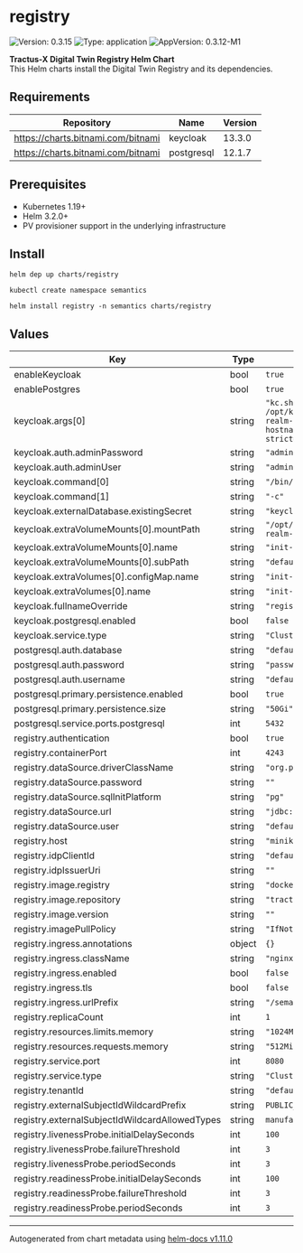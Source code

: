 # registry

![Version: 0.3.15](https://img.shields.io/badge/Version-0.3.15-informational?style=flat-square) ![Type: application](https://img.shields.io/badge/Type-application-informational?style=flat-square) ![AppVersion: 0.3.12-M1](https://img.shields.io/badge/AppVersion-0.3.12--M1-informational?style=flat-square)

**Tractus-X Digital Twin Registry Helm Chart**<br/>
This Helm charts install the Digital Twin Registry and its dependencies.

## Requirements

| Repository | Name | Version |
|------------|------|---------|
| https://charts.bitnami.com/bitnami | keycloak | 13.3.0 |
| https://charts.bitnami.com/bitnami | postgresql | 12.1.7 |

## Prerequisites
- Kubernetes 1.19+
- Helm 3.2.0+
- PV provisioner support in the underlying infrastructure

## Install
```
helm dep up charts/registry

kubectl create namespace semantics

helm install registry -n semantics charts/registry

```


## Values

| Key                                            | Type   | Default                                                                                                                                                        | Description |
|------------------------------------------------|--------|----------------------------------------------------------------------------------------------------------------------------------------------------------------|-------------|
| enableKeycloak                                 | bool   | `true`                                                                                                                                                         |  |
| enablePostgres                                 | bool   | `true`                                                                                                                                                         |  |
| keycloak.args[0]                               | string | `"kc.sh import --file /opt/keycloak/data/import/default-realm-import.json; kc.sh start-dev --hostname=registry-keycloak --hostname-strict=false --proxy=edge"` |  |
| keycloak.auth.adminPassword                    | string | `"admin"`                                                                                                                                                      |  |
| keycloak.auth.adminUser                        | string | `"admin"`                                                                                                                                                      |  |
| keycloak.command[0]                            | string | `"/bin/sh"`                                                                                                                                                    |  |
| keycloak.command[1]                            | string | `"-c"`                                                                                                                                                         |  |
| keycloak.externalDatabase.existingSecret       | string | `"keycloak-database-credentials"`                                                                                                                              |  |
| keycloak.extraVolumeMounts[0].mountPath        | string | `"/opt/keycloak/data/import/default-realm-import.json"`                                                                                                        |  |
| keycloak.extraVolumeMounts[0].name             | string | `"init-script-vol"`                                                                                                                                            |  |
| keycloak.extraVolumeMounts[0].subPath          | string | `"default-realm-import.json"`                                                                                                                                  |  |
| keycloak.extraVolumes[0].configMap.name        | string | `"init-script-vol"`                                                                                                                                            |  |
| keycloak.extraVolumes[0].name                  | string | `"init-script-vol"`                                                                                                                                            |  |
| keycloak.fullnameOverride                      | string | `"registry-keycloak"`                                                                                                                                          |  |
| keycloak.postgresql.enabled                    | bool   | `false`                                                                                                                                                        |  |
| keycloak.service.type                          | string | `"ClusterIP"`                                                                                                                                                  |  |
| postgresql.auth.database                       | string | `"default-database"`                                                                                                                                           |  |
| postgresql.auth.password                       | string | `"password"`                                                                                                                                                   |  |
| postgresql.auth.username                       | string | `"default-user"`                                                                                                                                               |  |
| postgresql.primary.persistence.enabled         | bool   | `true`                                                                                                                                                         |  |
| postgresql.primary.persistence.size            | string | `"50Gi"`                                                                                                                                                       |  |
| postgresql.service.ports.postgresql            | int    | `5432`                                                                                                                                                         |  |
| registry.authentication                        | bool   | `true`                                                                                                                                                         |  |
| registry.containerPort                         | int    | `4243`                                                                                                                                                         |  |
| registry.dataSource.driverClassName            | string | `"org.postgresql.Driver"`                                                                                                                                      |  |
| registry.dataSource.password                   | string | `""`                                                                                                                                                           |  |
| registry.dataSource.sqlInitPlatform            | string | `"pg"`                                                                                                                                                         |  |
| registry.dataSource.url                        | string | `"jdbc:postgresql://database:5432"`                                                                                                                            |  |
| registry.dataSource.user                       | string | `"default-user"`                                                                                                                                               |  |
| registry.host                                  | string | `"minikube"`                                                                                                                                                   |  |
| registry.idpClientId                           | string | `"default-client"`                                                                                                                                             |  |
| registry.idpIssuerUri                          | string | `""`                                                                                                                                                           |  |
| registry.image.registry                        | string | `"docker.io"`                                                                                                                                                  |  |
| registry.image.repository                      | string | `"tractusx/sldt-digital-twin-registry"`                                                                                                                        |  |
| registry.image.version                         | string | `""`                                                                                                                                                           |  |
| registry.imagePullPolicy                       | string | `"IfNotPresent"`                                                                                                                                               |  |
| registry.ingress.annotations                   | object | `{}`                                                                                                                                                           |  |
| registry.ingress.className                     | string | `"nginx"`                                                                                                                                                      |  |
| registry.ingress.enabled                       | bool   | `false`                                                                                                                                                        |  |
| registry.ingress.tls                           | bool   | `false`                                                                                                                                                        |  |
| registry.ingress.urlPrefix                     | string | `"/semantics/registry"`                                                                                                                                        |  |
| registry.replicaCount                          | int    | `1`                                                                                                                                                            |  |
| registry.resources.limits.memory               | string | `"1024Mi"`                                                                                                                                                     |  |
| registry.resources.requests.memory             | string | `"512Mi"`                                                                                                                                                      |  |
| registry.service.port                          | int    | `8080`                                                                                                                                                         |  |
| registry.service.type                          | string | `"ClusterIP"`                                                                                                                                                  |  |
| registry.tenantId                              | string | `"default-tenant"`                                                                                                                                             |  |
| registry.externalSubjectIdWildcardPrefix       | string | `PUBLIC_READABLE`                                                                                                                                              |  |
| registry.externalSubjectIdWildcardAllowedTypes | string | `manufacturerPartId,assetLifecyclePhase`                                                                                                                       |  |
| registry.livenessProbe.initialDelaySeconds                        | int    | `100`                                                                                                                                                          |  |
| registry.livenessProbe.failureThreshold                        | int    | `3`                                                                                                                                                            |  |
| registry.livenessProbe.periodSeconds                        | int    | `3`                                                                                                                                                            |  |
| registry.readinessProbe.initialDelaySeconds                        | int    | `100`                                                                                                                                                          |  |
| registry.readinessProbe.failureThreshold                        | int    | `3`                                                                                                                                                            |  |
| registry.readinessProbe.periodSeconds                        | int    | `3`                                                                                                                                                            |  |

----------------------------------------------
Autogenerated from chart metadata using [helm-docs v1.11.0](https://github.com/norwoodj/helm-docs/releases/v1.11.0)
